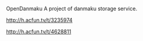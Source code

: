 OpenDanmaku
A project of danmaku storage service.

http://h.acfun.tv/t/3235974

http://h.acfun.tv/t/4628811

